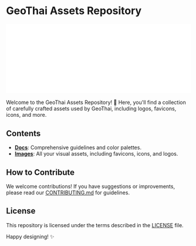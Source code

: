 # GeoThai Assets Repository

![GeoThai Logo](/images/logos/GeoThai-logo-light.svg)

Welcome to the GeoThai Assets Repository! 🎨 Here, you'll find a collection of carefully crafted assets used by GeoThai, including logos, favicons, icons, and more.

## Contents

- **[Docs](./docs)**: Comprehensive guidelines and color palettes.
- **[Images](./images)**: All your visual assets, including favicons, icons, and logos.

## How to Contribute

We welcome contributions! If you have suggestions or improvements, please read our [CONTRIBUTING.md](./CONTRIBUTING.md) for guidelines.

## License

This repository is licensed under the terms described in the [LICENSE](./LICENSE) file.

Happy designing! ✨
